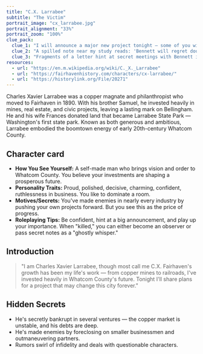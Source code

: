 ```yaml
---
title: "C.X. Larrabee"
subtitle: "The Victim"
portrait_image: "cx_larrabee.jpg"
portrait_alignment: "33%"
portrait_zoom: "100%"
clue_pack:
  clue_1: "I will announce a major new project tonight — some of you will not like it."
  clue_2: "A spilled note near my study reads: 'Bennett will regret doubting me.'"
  clue_3: "Fragments of a letter hint at secret meetings with Bennett in the past week."
resources:
  - url: "https://en.m.wikipedia.org/wiki/C._X._Larrabee"
  - url: "https://fairhavenhistory.com/characters/cx-larrabee/"
  - url: "https://historylink.org/File/20271"
---
```


Charles Xavier Larrabee was a copper magnate and philanthropist who moved to Fairhaven in 1890. With his brother Samuel, he invested heavily in mines, real estate, and civic projects, leaving a lasting mark on Bellingham. He and his wife Frances donated land that became Larrabee State Park — Washington's first state park. Known as both generous and ambitious, Larrabee embodied the boomtown energy of early 20th-century Whatcom County.

## Character card

* **How You See Yourself:** A self-made man who brings vision and order to Whatcom County. You believe your investments are shaping a prosperous future.
* **Personality Traits:** Proud, polished, decisive, charming, confident, ruthlessness in business. You like to dominate a room.
* **Motives/Secrets:** You've made enemies in nearly every industry by pushing your own projects forward. But you see this as the price of progress.
* **Roleplaying Tips:** Be confident, hint at a big announcement, and play up your importance. When "killed," you can either become an observer or pass secret notes as a "ghostly whisper."

## Introduction

> "I am Charles Xavier Larrabee, though most call me C.X. Fairhaven's growth has been my life's work — from copper mines to railroads, I've invested heavily in Whatcom County's future. Tonight I'll share plans for a project that may change this city forever."

## Hidden Secrets

* He's secretly bankrupt in several ventures — the copper market is unstable, and his debts are deep.
* He's made enemies by foreclosing on smaller businessmen and outmaneuvering partners.
* Rumors swirl of infidelity and deals with questionable characters.